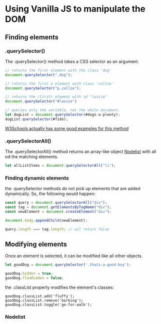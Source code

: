 # Using Vanilla JS to manipulate the DOM

## Finding elements

### .querySelector()

The .querySelector() method takes a CSS selector as an argument.

```javascript
// returns the first element with the class 'dog'
document.querySelector(".dog");

// returns the first p element with class 'collie'
document.querySelector("p.collie");

// returns the (first) element with id "lassie"
document.querySelector("#lassie")

// queries only the variable, not the whole document.
let dogList = document.querySelector(#dogs-a-plenty);
dogList.querySelector(#fido);

```

[W3Schools actually has some good examples for this method](https://github.com/adam-p/markdown-here/wiki/Markdown-Cheatsheet)

### .querySelectorAll()

The .querySelectorAll() method returns an array-like object [Nodelist](#Nodelist) with all od the matching elements.

```javascript
let allListItems = document.querySelectorAll("li");
```

### Finding dynamic elements
the .querySelector methods do not pick up elements that are added dynamically. So, the following would happen:

```javascript
const query = document.querySelectorAll("div");
const tag = document.getElementsByTagName("div");
const newElement = document.createElement("div");

document.body.appendChild(newElement);

query.length === tag.length; // wil return false

```

## Modifying elements

Once an element is selected, it can be modified like all other objects.
```javascript
let goodDog = document.querySelector('.thats-a-good-boy');

goodDog.hidden = true;
goodDog.fleaRidden = false;
```

the .classList property modifies the element's classes: 
```
goodDog.classList.add('fluffy');
goodDog.classList.remove('barking');
goodDog.classList.toggle('go-for-walk');
```

### Nodelist
